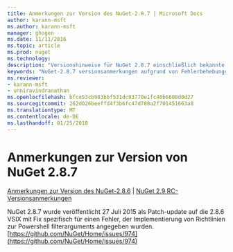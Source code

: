 ```yaml
---
title: Anmerkungen zur Version des NuGet-2.8.7 | Microsoft Docs
author: karann-msft
ms.author: karann-msft
manager: ghogen
ms.date: 11/11/2016
ms.topic: article
ms.prod: nuget
ms.technology: 
description: "Versionshinweise für NuGet 2.8.7 einschließlich bekannte Probleme, Fehlerbehebungen, Funktionen und Archivierung von dcrs Design."
keywords: "NuGet-2.8.7 versionsanmerkungen aufgrund von Fehlerbehebungen, bekannte Probleme, zusätzliche Funktionen, Archivierung von dcrs Design"
ms.reviewer:
- karann-msft
- unniravindranathan
ms.openlocfilehash: bfce53cb983bbf531dc93770e1fc40b6608d0d27
ms.sourcegitcommit: 262d026beeffd4f3b6fc47d780a2f701451663a8
ms.translationtype: MT
ms.contentlocale: de-DE
ms.lasthandoff: 01/25/2018
---
```

# <a name="nuget-287-release-notes"></a>Anmerkungen zur Version von NuGet 2.8.7

[Anmerkungen zur Version des NuGet-2.8.6](../release-notes/nuget-2.8.6.md) | [NuGet 2.9 RC-Versionsanmerkungen](../release-notes/nuget-2.9-RC.md)

NuGet 2.8.7 wurde veröffentlicht 27 Juli 2015 als Patch-update auf die 2.8.6 VSIX mit Fix spezifisch für einen Fehler, der Implementierung von Richtlinien zur Powershell filterarguments angegeben wurden.
[https://github.com/NuGet/Home/issues/974](https://github.com/NuGet/Home/issues/974)